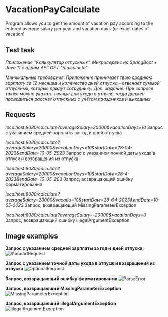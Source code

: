 # VacationPayCalculate
Program allows you to get the amount of vacation pay according to the entered average salary per year and vacation days (or exact dates of vacation)

## Test task
*Приложение "Калькулятор отпускных".
Микросервис на SpringBoot + Java 11 c одним API:
GET "/calculacte"*

*Минимальные требования: Приложение принимает твою среднюю зарплату за 12 месяцев и количество дней отпуска - отвечает суммой отпускных, которые придут сотруднику.
Доп. задание: При запросе также можно указать точные дни ухода в отпуск, тогда должен проводиться рассчет отпускных с учётом праздников и выходных*

## Requests
*localhost:8080/calculate?averageSalary=20000&vacationDays=10*
Запрос с указанием средней зарплаты за год и дней отпуска

*localhost:8080/calculate?averageSalary=20000&vacationDays=10&startDate=28-04-2023&endDate=10-05-2023*
Запрос с указанием точной даты ухода в отпуск и возвращения из отпуска

*localhost:8080/calculate?averageSalary=20000&vacationDays=10&startDate=28-4-2023&endDate=10-05-203*
Запрос, возвращающий ошибку форматирования

*localhost:8080/calculate?averageSalary=20000&vacatio=10&startDate=28-04-2023&endDate=10-05-2023*
Запрос, возвращающий MissingParameterException

*localhost:8080/calculate?averageSalary=-20000&vacationDays=0*
Запрос, возвращающий ошибку IllegalArgumentException

## Image examples
**Запрос с указанием средней зарплаты за год и дней отпуска:**
![StandartRequest](https://user-images.githubusercontent.com/80851155/235643283-118f8ddc-05e3-4f2e-aaed-eb751554f55f.png)

**Запрос с указанием точной даты ухода в отпуск и возвращения из отпуска**
![OptionalRequest](https://user-images.githubusercontent.com/80851155/235643914-226f4d84-73ba-4f2e-b97c-74eff1f093ba.png)

**Запрос, возвращающий ошибку форматирования**
![ParseError](https://user-images.githubusercontent.com/80851155/235644145-e646cdca-0a0a-4aba-b2a2-aaf1e0cff17d.png)

**Запрос, возвращающий MissingParameterException**
![MissingParameterException](https://user-images.githubusercontent.com/80851155/235644485-87a3e9da-c66d-48f3-aed4-674f06b4db46.png)

**Запрос, возвращающий IllegalArgumentException**
![IllegalArgumentException](https://user-images.githubusercontent.com/80851155/235644861-87e1644e-53f2-4c18-ad9c-1f63812f30bf.png)
